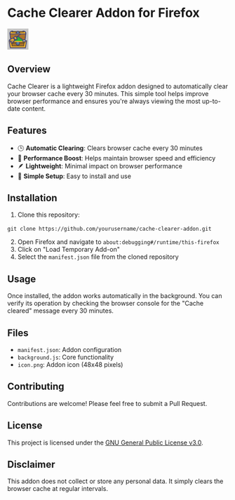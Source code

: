 # Cache Clearer Addon for Firefox

![Cache Clearer Icon](icon.png)

## Overview

Cache Clearer is a lightweight Firefox addon designed to automatically clear your browser cache every 30 minutes. This simple tool helps improve browser performance and ensures you're always viewing the most up-to-date content.

## Features

- 🕒 **Automatic Clearing**: Clears browser cache every 30 minutes
- 🚀 **Performance Boost**: Helps maintain browser speed and efficiency
- 🪶 **Lightweight**: Minimal impact on browser performance
- 🔧 **Simple Setup**: Easy to install and use

## Installation

1. Clone this repository:

`git clone https://github.com/yourusername/cache-clearer-addon.git`

2. Open Firefox and navigate to `about:debugging#/runtime/this-firefox`
3. Click on "Load Temporary Add-on"
4. Select the `manifest.json` file from the cloned repository

## Usage

Once installed, the addon works automatically in the background. You can verify its operation by checking the browser console for the "Cache cleared" message every 30 minutes.

## Files

- `manifest.json`: Addon configuration
- `background.js`: Core functionality
- `icon.png`: Addon icon (48x48 pixels)

## Contributing

Contributions are welcome! Please feel free to submit a Pull Request.

## License

This project is licensed under the [GNU General Public License v3.0](LICENSE).

## Disclaimer

This addon does not collect or store any personal data. It simply clears the browser cache at regular intervals.

